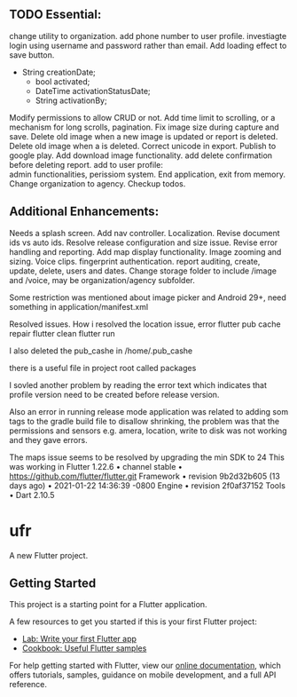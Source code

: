 TODO
Essential:
----------
change utility to organization.
add phone number to user profile.
investiagte login using username and password rather than email.
Add loading effect to save button.
- String creationDate;
  - bool activated;
  - DateTime activationStatusDate;
  - String activationBy;

Modify permissions to allow CRUD or not.
Add time limit to scrolling, or a mechanism for long scrolls, pagination.
Fix image size during capture and save.
Delete old image when a new image is updated or report is deleted.
Delete old image when a is deleted.
Correct unicode in export.
Publish to google play.
Add download image functionality.
add delete confirmation before deleting report.
add to user profile:  
admin functionalities, perissiom system.
End application, exit from memory.
Change organization to agency.
Checkup todos.



Additional Enhancements:
------------------------
Needs a splash screen.
Add nav controller.
Localization.
Revise document ids vs auto ids.
Resolve release configuration and size issue.
Revise error handling and reporting.
Add map display functionality.
Image zooming and sizing.
Voice clips.
fingerprint authentication.
report auditing, create, update, delete, users and dates.
Change storage folder to include /image and /voice, may be organization/agency subfolder.


Some restriction was mentioned about image picker and Android 29+, need something in application/manifest.xml


Resolved issues.
How i resolved the location issue, error
flutter pub cache repair
flutter clean
flutter run

I also deleted the pub_cashe in /home/.pub_cashe

there is a useful file in project root called packages

I sovled another problem by reading the error text which indicates that profile version need to be created before release version.

Also an error in running release mode application was related to adding som tags to the gradle build file to disallow shrinking, the problem was that the permissions and sensors e.g. amera, location, write to disk was not working and they gave errors.

The maps issue seems to be resolved by upgrading the min SDK to 24
This was working in 
Flutter 1.22.6 • channel stable • https://github.com/flutter/flutter.git
Framework • revision 9b2d32b605 (13 days ago) • 2021-01-22 14:36:39 -0800
Engine • revision 2f0af37152
Tools • Dart 2.10.5




# ufr

A new Flutter project.

## Getting Started

This project is a starting point for a Flutter application.

A few resources to get you started if this is your first Flutter project:

- [Lab: Write your first Flutter app](https://flutter.dev/docs/get-started/codelab)
- [Cookbook: Useful Flutter samples](https://flutter.dev/docs/cookbook)

For help getting started with Flutter, view our
[online documentation](https://flutter.dev/docs), which offers tutorials,
samples, guidance on mobile development, and a full API reference.
